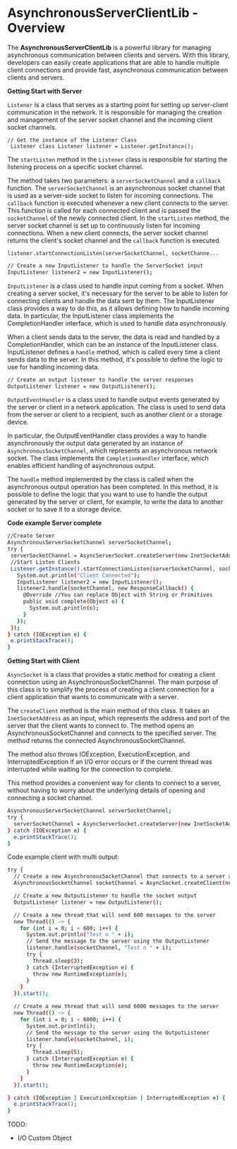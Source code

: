 
# AsynchronousServerClientLib - Overview
The **AsynchronousServerClientLib** is a powerful library for managing asynchronous communication between clients and servers. With this library, developers can easily create applications that are able to handle multiple client connections and provide fast, asynchronous communication between clients and servers.

 **Getting Start with Server**


`Listener` is a class that serves as a starting point for setting up server-client communication in the network. It is responsible for managing the creation and management of the server socket channel and the incoming client socket channels.

    // Get the instance of the Listener Class
     Listener class Listener listener = Listener.getInstance();

The `startListen` method in the `Listener` class is responsible for starting the listening process on a specific socket channel.

The method takes two parameters: a `serverSocketChannel` and a `callback` function.
The `serverSocketChannel` is an asynchronous socket channel that is used as a server-side socket to listen for incoming connections.
The `callback` function is executed whenever a new client connects to the server. This function is called for each connected client and is passed the `socketChannel` of the newly connected client.
In the `startListen` method, the server socket channel is set up to continuously listen for incoming connections. When a new client connects, the server socket channel returns the client's socket channel and the `callback` function is executed.

    listener.startConnectionListen(serverSocketChannel, socketChanne...
   
   
```sh
// Create a new InputListener to handle the ServerSocket input
InputListener listener2 = new InputListener();
```

`InputListener` is a class used to handle input coming from a socket. When creating a server socket, it's necessary for the server to be able to listen for connecting clients and handle the data sent by them. The InputListener class provides a way to do this, as it allows defining how to handle incoming data. In particular, the InputListener class implements the CompletionHandler interface, which is used to handle data asynchronously.

When a client sends data to the server, the data is read and handled by a CompletionHandler, which can be an instance of the InputListener class. InputListener defines a `handle` method, which is called every time a client sends data to the server. In this method, it's possible to define the logic to use for handling incoming data.
 ```sh
// Create an output listener to handle the server responses  
OutputListener listener = new OutputListener();
 ```
`OutputEventHandler` is a class used to handle output events generated by the server or client in a network application. The class is used to send data from the server or client to a recipient, such as another client or a storage device.

In particular, the OutputEventHandler class provides a way to handle asynchronously the output data generated by an instance of `AsynchronousSocketChannel`, which represents an asynchronous network socket. The class implements the `CompletionHandler` interface, which enables efficient handling of asynchronous output.

The `handle` method implemented by the class is called when the asynchronous output operation has been completed. In this method, it is possible to define the logic that you want to use to handle the output generated by the server or client, for example, to write the data to another socket or to save it to a storage device.

**Code example Server complete**
 ```sh
//Create Server  
AsynchronousServerSocketChannel serverSocketChannel;
try {
  serverSocketChannel = AsyncServerSocket.createServer(new InetSocketAddress(8080));
  //Start Listen Clients  
  Listener.getInstance().startConnectionListen(serverSocketChannel, socketChannel -> {
    System.out.println("Client Connected");
    InputListener listener2 = new InputListener();
    listener2.handle(socketChannel, new ResponseCallback() {
      @Override //You can replace Object with String or Primitives  
      public void complete(Object o) {
        System.out.println(o);
      }
    });
  });
} catch (IOException e) {
  e.printStackTrace();
}
```

**Getting Start with Client**

`AsyncSocket` is a class that provides a static method for creating a client connection using an AsynchronousSocketChannel. The main purpose of this class is to simplify the process of creating a client connection for a client application that wants to communicate with a server.

The `createClient` method is the main method of this class. It takes an `InetSocketAddress` as an input, which represents the address and port of the server that the client wants to connect to. The method opens an AsynchronousSocketChannel and connects to the specified server. The method returns the connected AsynchronousSocketChannel.

The method also throws IOException, ExecutionException, and InterruptedException if an I/O error occurs or if the current thread was interrupted while waiting for the connection to complete.

This method provides a convenient way for clients to connect to a server, without having to worry about the underlying details of opening and connecting a socket channel.
```sh
AsynchronousServerSocketChannel serverSocketChannel;  
try {  
  serverSocketChannel = AsyncServerSocket.createServer(new InetSocketAddress(8080));  
} catch (IOException e) {  
  e.printStackTrace();  
}
```


Code example client with multi output:

```sh
try {
  // Create a new AsynchronousSocketChannel that connects to a server at localhost:8080  
  AsynchronousSocketChannel socketChannel = AsyncSocket.createClient(new InetSocketAddress("localhost", 8080));

  // Create a new OutputListener to handle the socket output  
  OutputListener listener = new OutputListener();

  // Create a new thread that will send 600 messages to the server  
  new Thread(() -> {
    for (int i = 0; i < 600; i++) {
      System.out.println("Test n " + i);
      // Send the message to the server using the OutputListener  
      listener.handle(socketChannel, "Test n " + i);
      try {
        Thread.sleep(3);
      } catch (InterruptedException e) {
        throw new RuntimeException(e);
      }
    }
  }).start();

  // Create a new thread that will send 6000 messages to the server  
  new Thread(() -> {
    for (int i = 0; i < 6000; i++) {
      System.out.println(i);
      // Send the message to the server using the OutputListener  
      listener.handle(socketChannel, i);
      try {
        Thread.sleep(5);
      } catch (InterruptedException e) {
        throw new RuntimeException(e);
      }
    }
  }).start();

} catch (IOException | ExecutionException | InterruptedException e) {
  e.printStackTrace();
}
```

 TODO:
 - I/O Custom Object

